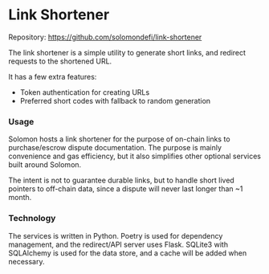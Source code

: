 # Link Shortener

Repository: https://github.com/solomondefi/link-shortener

The link shortener is a simple utility to generate short links, and redirect requests to the shortened URL.

It has a few extra features:
- Token authentication for creating URLs
- Preferred short codes with fallback to random generation

### Usage

Solomon hosts a link shortener for the purpose of on-chain links to purchase/escrow dispute documentation. The purpose is mainly convenience
and gas efficiency, but it also simplifies other optional services built around Solomon.

The intent is not to guarantee durable links, but to handle short lived pointers to off-chain data, since a dispute will never last longer than ~1
month.

### Technology

The services is written in Python. Poetry is used for dependency management, and the redirect/API server uses Flask. SQLite3 with SQLAlchemy
is used for the data store, and a cache will be added when necessary.
